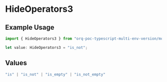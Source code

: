 # HideOperators3

## Example Usage

```typescript
import { HideOperators3 } from "orq-poc-typescript-multi-env-version/models/operations";

let value: HideOperators3 = "is_not";
```

## Values

```typescript
"is" | "is_not" | "is_empty" | "is_not_empty"
```